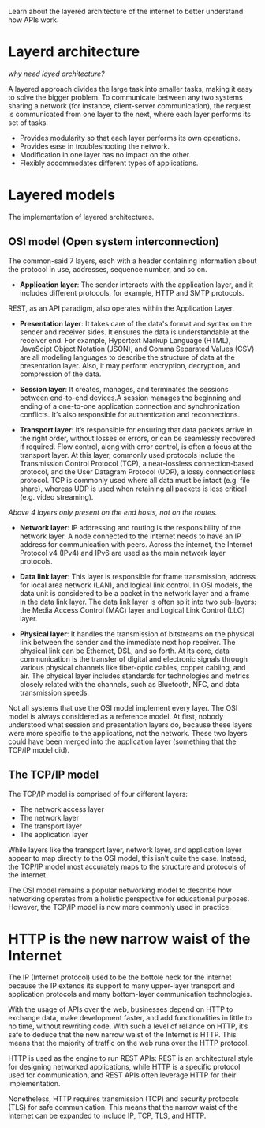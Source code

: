 Learn about the layered architecture of the internet to better understand how APIs work.

# Layerd architecture

_why need layed architecture?_

A layered approach divides the large task into smaller tasks, making it easy to solve the bigger problem. To communicate between any two systems sharing a network (for instance, client-server communication), the request is communicated from one layer to the next, where each layer performs its set of tasks.

- Provides modularity so that each layer performs its own operations.
- Provides ease in troubleshooting the network.
- Modification in one layer has no impact on the other.
- Flexibly accommodates different types of applications.

# Layered models

The implementation of layered architectures.

## OSI model (Open system interconnection)

The common-said 7 layers, each with a header containing information about the protocol in use, addresses, sequence number, and so on.

[](./img/aws-osi.png)

- **Application layer**: The sender interacts with the application layer, and it includes different protocols, for example, HTTP and SMTP protocols.

REST, as an API paradigm, also operates within the Application Layer.

- **Presentation layer**: It takes care of the data's format and syntax on the sender and receiver sides. It ensures the data is understandable at the receiver end. For example, Hypertext Markup Language (HTML), JavaScipt Object Notation (JSON), and Comma Separated Values (CSV) are all modeling languages to describe the structure of data at the presentation layer. Also, it may perform encryption, decryption, and compression of the data.

- **Session layer**: It creates, manages, and terminates the sessions between end-to-end devices.A session manages the beginning and ending of a one-to-one application connection and synchronization conflicts. It’s also responsible for authentication and reconnections.

- **Transport layer**: It’s responsible for ensuring that data packets arrive in the right order, without losses or errors, or can be seamlessly recovered if required. Flow control, along with error control, is often a focus at the transport layer.
  At this layer, commonly used protocols include the Transmission Control Protocol (TCP), a near-lossless connection-based protocol, and the User Datagram Protocol (UDP), a lossy connectionless protocol. TCP is commonly used where all data must be intact (e.g. file share), whereas UDP is used when retaining all packets is less critical (e.g. video streaming).

_Above 4 layers only present on the end hosts, not on the routes._

- **Network layer**: IP addressing and routing is the responsibility of the network layer. A node connected to the internet needs to have an IP address for communication with peers.
  Across the internet, the Internet Protocol v4 (IPv4) and IPv6 are used as the main network layer protocols.

- **Data link layer**: This layer is responsible for frame transmission, address for local area network (LAN), and logical link control. In OSI models, the data unit is considered to be a packet in the network layer and a frame in the data link layer.
  The data link layer is often split into two sub-layers: the Media Access Control (MAC) layer and Logical Link Control (LLC) layer.

- **Physical layer**: It handles the transmission of bitstreams on the physical link between the sender and the immediate next hop receiver. The physical link can be Ethernet, DSL, and so forth. At its core, data communication is the transfer of digital and electronic signals through various physical channels like fiber-optic cables, copper cabling, and air. The physical layer includes standards for technologies and metrics closely related with the channels, such as Bluetooth, NFC, and data transmission speeds.

Not all systems that use the OSI model implement every layer. The OSI model is always considered as a reference model. At first, nobody understood what session and presentation layers do, because these layers were more specific to the applications, not the network. These two layers could have been merged into the application layer (something that the TCP/IP model did).

## The TCP/IP model

The TCP/IP model is comprised of four different layers:

- The network access layer
- The network layer
- The transport layer
- The application layer

[](./img/tcp-osi.webp)
[](./img/tcp-protocols.png)

While layers like the transport layer, network layer, and application layer appear to map directly to the OSI model, this isn’t quite the case. Instead, the TCP/IP model most accurately maps to the structure and protocols of the internet.

The OSI model remains a popular networking model to describe how networking operates from a holistic perspective for educational purposes. However, the TCP/IP model is now more commonly used in practice.

# HTTP is the new narrow waist of the Internet

The IP (Internet protocol) used to be the bottole neck for the internet because the IP extends its support to many upper-layer transport and application protocols and many bottom-layer communication technologies.

With the usage of APIs over the web, businesses depend on HTTP to exchange data, make development faster, and add functionalities in little to no time, without rewriting code. With such a level of reliance on HTTP, it’s safe to deduce that the new narrow waist of the Internet is HTTP. This means that the majority of traffic on the web runs over the HTTP protocol.

HTTP is used as the engine to run REST APIs: REST is an architectural style for designing networked applications, while HTTP is a specific protocol used for communication, and REST APIs often leverage HTTP for their implementation.

Nonetheless, HTTP requires transmission (TCP) and security protocols (TLS) for safe communication. This means that the narrow waist of the Internet can be expanded to include IP, TCP, TLS, and HTTP.

